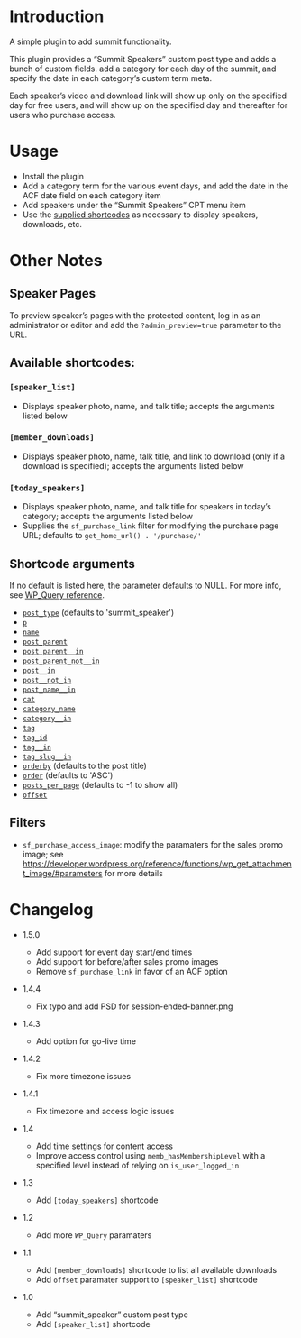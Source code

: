 # Introduction

A simple plugin to add summit functionality.

This plugin provides a “Summit Speakers” custom post type and adds a bunch of custom fields. add a category for each day of the summit, and specify the date in each category’s custom term meta.

Each speaker’s video and download link will show up only on the specified day for free users, and will show up on the specified day and thereafter for users who purchase access.

# Usage

- Install the plugin
- Add a category term for the various event days, and add the date in the ACF date field on each category item
- Add speakers under the “Summit Speakers” CPT menu item
- Use the [supplied shortcodes](#available-shortcodes) as necessary to display speakers, downloads, etc.

# Other Notes

## Speaker Pages

To preview speaker’s pages with the protected content, log in as an administrator or editor and add the `?admin_preview=true` parameter to the URL.

## Available shortcodes:

### `[speaker_list]`

- Displays speaker photo, name, and talk title; accepts the arguments listed below

### `[member_downloads]`

- Displays speaker photo, name, talk title, and link to download (only if a download is specified); accepts the arguments listed below

### `[today_speakers]`

- Displays speaker photo, name, and talk title for speakers in today’s category; accepts the arguments listed below
- Supplies the `sf_purchase_link` filter for modifying the purchase page URL; defaults to `get_home_url() . '/purchase/'`

## Shortcode arguments

If no default is listed here, the parameter defaults to NULL. For more info, see [WP_Query reference](https://developer.wordpress.org/reference/classes/wp_query/).

- [`post_type`](https://developer.wordpress.org/reference/classes/wp_query/#post-type-parameters) (defaults to 'summit_speaker')
- [`p`](https://developer.wordpress.org/reference/classes/wp_query/#post-page-parameters)
- [`name`](https://developer.wordpress.org/reference/classes/wp_query/#post-page-parameters)
- [`post_parent`](https://developer.wordpress.org/reference/classes/wp_query/#post-page-parameters)
- [`post_parent__in`](https://developer.wordpress.org/reference/classes/wp_query/#post-page-parameters)
- [`post_parent_not__in`](https://developer.wordpress.org/reference/classes/wp_query/#post-page-parameters)
- [`post__in`](https://developer.wordpress.org/reference/classes/wp_query/#post-page-parameters)
- [`post__not_in`](https://developer.wordpress.org/reference/classes/wp_query/#post-page-parameters)
- [`post_name__in`](https://developer.wordpress.org/reference/classes/wp_query/#post-page-parameters)
- [`cat`](https://developer.wordpress.org/reference/classes/wp_query/#category-parameters)
- [`category_name`](https://developer.wordpress.org/reference/classes/wp_query/#category-parameters)
- [`category__in`](https://developer.wordpress.org/reference/classes/wp_query/#category-parameters)
- [`tag`](https://developer.wordpress.org/reference/classes/wp_query/#tag-parameters)
- [`tag_id`](https://developer.wordpress.org/reference/classes/wp_query/#tag-parameters)
- [`tag__in`](https://developer.wordpress.org/reference/classes/wp_query/#tag-parameters)
- [`tag_slug__in`](https://developer.wordpress.org/reference/classes/wp_query/#tag-parameters)
- [`orderby`](https://developer.wordpress.org/reference/classes/wp_query/#order-orderby-parameters) (defaults to the post title)
- [`order`](https://developer.wordpress.org/reference/classes/wp_query/#order-orderby-parameters) (defaults to 'ASC')
- [`posts_per_page`](https://developer.wordpress.org/reference/classes/wp_query/#pagination-parameters) (defaults to -1 to show all)
- [`offset`](https://developer.wordpress.org/reference/classes/wp_query/#pagination-parameters)


## Filters

- `sf_purchase_access_image`: modify the paramaters for the sales promo image; see https://developer.wordpress.org/reference/functions/wp_get_attachment_image/#parameters for more details


# Changelog

- 1.5.0
    - Add support for event day start/end times
    - Add support for before/after sales promo images
    - Remove `sf_purchase_link` in favor of an ACF option

- 1.4.4
    - Fix typo and add PSD for session-ended-banner.png

- 1.4.3
    - Add option for go-live time

- 1.4.2
    - Fix more timezone issues

- 1.4.1
    - Fix timezone and access logic issues

- 1.4
    - Add time settings for content access
    - Improve access control using `memb_hasMembershipLevel` with a specified level instead of relying on `is_user_logged_in`

- 1.3
    - Add `[today_speakers]` shortcode

- 1.2
    - Add more `WP_Query` paramaters

- 1.1
    - Add `[member_downloads]` shortcode to list all available downloads
    - Add `offset` paramater support to `[speaker_list]` shortcode

- 1.0
    - Add “summit_speaker” custom post type
    - Add `[speaker_list]` shortcode
